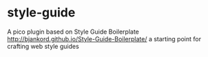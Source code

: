 style-guide
===========

A pico plugin based on Style Guide Boilerplate http://bjankord.github.io/Style-Guide-Boilerplate/ a starting point for crafting web style guides
